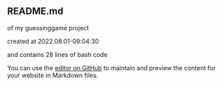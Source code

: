## README.md 

of my guessinggame project 

created at 2022.08.01-09:04:30

and contains 28 lines of bash code



You can use the [editor on GitHub](https://github.com/syspy357/my-first-repo/edit/gh-pages/index.md) to maintain and preview the content for your website in Markdown files.
